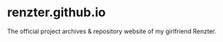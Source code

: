 # renzter.github.io
The official project archives &amp; repository website of my girlfriend Renzter.
